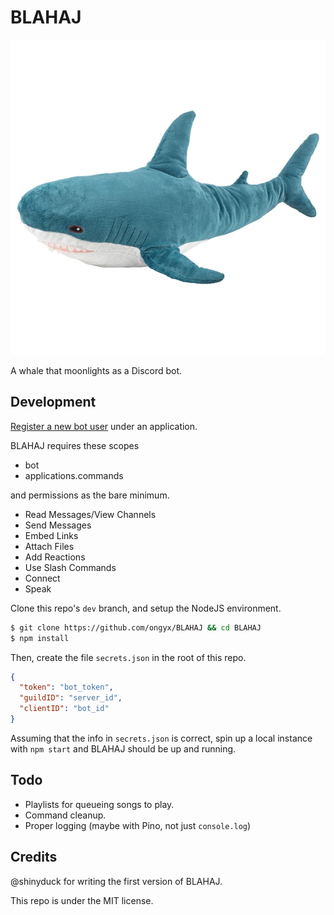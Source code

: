 # BLAHAJ

![blahaj](logo.jpg)

A whale that moonlights as a Discord bot.

## Development

[Register a new bot user](https://discord.com/developers/applications) under an application.

BLAHAJ requires these scopes

- bot
- applications.commands

and permissions as the bare minimum.

- Read Messages/View Channels
- Send Messages
- Embed Links
- Attach Files
- Add Reactions
- Use Slash Commands
- Connect
- Speak

Clone this repo's `dev` branch, and setup the NodeJS environment.

```bash
$ git clone https://github.com/ongyx/BLAHAJ && cd BLAHAJ
$ npm install
```

Then, create the file `secrets.json` in the root of this repo.

```json
{
  "token": "bot_token",
  "guildID": "server_id",
  "clientID": "bot_id"
}
```

Assuming that the info in `secrets.json` is correct, spin up a local instance with `npm start` and BLAHAJ should be up and running.

## Todo

- Playlists for queueing songs to play.
- Command cleanup.
- Proper logging (maybe with Pino, not just `console.log`)

## Credits

@shinyduck for writing the first version of BLAHAJ.

This repo is under the MIT license.

